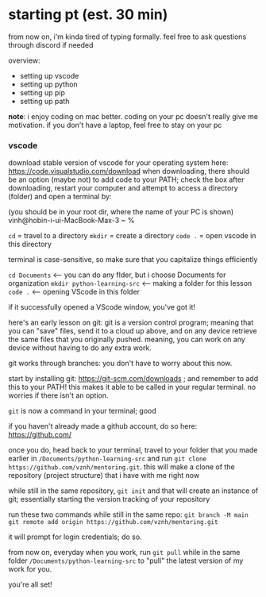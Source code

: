 # starting pt (est. 30 min)
from now on, i'm kinda tired of typing formally. feel free to ask questions through discord if needed

overview:
- setting up vscode
- setting up python
- setting up pip
- setting up path

**note**: i enjoy coding on mac better. coding on your pc doesn't really give me motivation. if you don't have a laptop, feel free to stay on your pc

### vscode
download stable version of vscode for your operating system here: https://code.visualstudio.com/download
when downloading, there should be an option (maybe not) to add code to your PATH; check the box
after downloading, restart your computer and attempt to access a directory (folder) and open a terminal by:

(you should be in your root dir, where the name of your PC is shown)
vinh@hobin-i-ui-MacBook-Max-3 ~ % 

``cd`` = travel to a directory
``mkdir`` = create a directory
``code .`` = open vscode in this directory

terminal is case-sensitive, so make sure that you capitalize things efficiently

``cd Documents`` <-- you can do any flder, but i choose Documents for organization
``mkdir python-learning-src`` <-- making a folder for this lesson
``code .`` <-- opening VScode in this folder

if it successfully opened a VScode window, you've got it!

here's an early lesson on git: git is a version control program; meaning that you can "save" files, send it to a cloud up above, and on any device retrieve the same files that you originally pushed. meaning, you can work on any device without having to do any extra work.

git works through branches: you don't have to worry about this now.

start by installing git: https://git-scm.com/downloads ; and remember to add this to your PATH! this makes it able to be called in your regular terminal. no worries if there isn't an option.

``git`` is now a command in your terminal; good

if you haven't already made a github account, do so here: https://github.com/

once you do, head back to your terminal, travel to your folder that you made earlier in ``/Documents/python-learning-src``
and run ``git clone https://github.com/vznh/mentoring.git``. this will make a clone of the repository (project structure) that i have with me right now

while still in the same repository, ``git init`` and that will create an instance of git; essentially starting the version tracking of your repository

run these two commands while still in the same repo:
``git branch -M main``
``git remote add origin https://github.com/vznh/mentoring.git``

it will prompt for login credentials; do so.

from now on, everyday when you work, run ``git pull`` while in the same folder ``/Documents/python-learning-src`` to "pull" the latest version of my work for you.

you're all set!